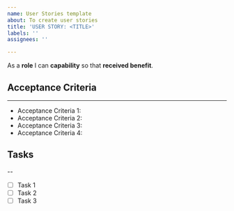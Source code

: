 ```yaml
---
name: User Stories template
about: To create user stories
title: 'USER STORY: <TITLE>'
labels: ''
assignees: ''

---
```


As a **role** I can **capability** so that **received benefit**.

## Acceptance Criteria
---
* Acceptance Criteria 1:
* Acceptance Criteria 2:
* Acceptance Criteria 3:
* Acceptance Criteria 4:

## Tasks
--
- [ ] Task 1
- [ ] Task 2
- [ ] Task 3
